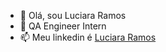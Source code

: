 - 👋 Olá, sou Luciara Ramos
- 👀 QA Engineer Intern 
- 📫 Meu linkedin é <a href="https://www.linkedin.com/in/luciararamos/">Luciara Ramos</a>
